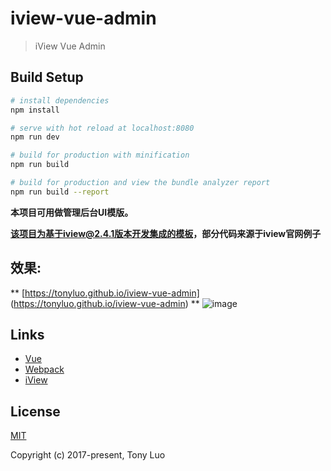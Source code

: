 # iview-vue-admin

> iView Vue Admin

## Build Setup

``` bash
# install dependencies
npm install

# serve with hot reload at localhost:8080
npm run dev

# build for production with minification
npm run build

# build for production and view the bundle analyzer report
npm run build --report
```


**本项目可用做管理后台UI模版。**


**该项目为基于iview@2.4.1版本开发集成的模板，部分代码来源于iview官网例子**

## 效果:
** [https://tonyluo.github.io/iview-vue-admin] (https://tonyluo.github.io/iview-vue-admin) **
![image](https://github.com/TonyLuo/iview-vue-admin/blob/master/gifs/iadmin.gif)

## Links

- [Vue](https://github.com/vuejs/vue)
- [Webpack](https://github.com/webpack/webpack)
- [iView](https://github.com/iview/)

## License
[MIT](http://opensource.org/licenses/MIT)

Copyright (c) 2017-present, Tony Luo
